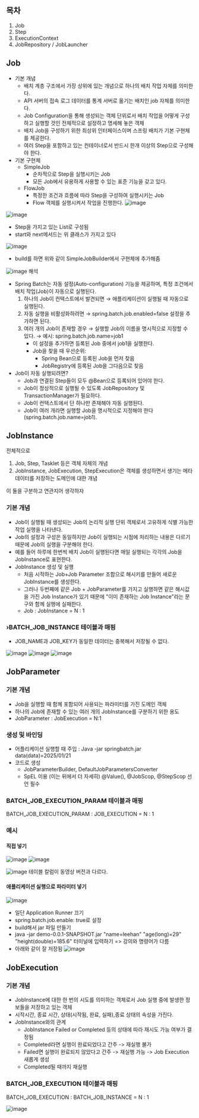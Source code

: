 ## 목차
1. Job
2. Step
3. ExecutionContext
4. JobRepository / JobLauncher

## Job

- 기본 개념
  - 배치 계층 구조에서 가장 상위에 있는 개념으로 하나의 배치 작업 자체를 의미한다.
  - API 서버의 접속 로그 데이터를 통계 서버로 옮기는 배치인 job 자체를 의미한다.
  - Job Configuration을 통해 생성되는 객체 단위로서 배치 작업을 어떻게 구성하고 실행할 것인 전체적으로 설정하고 명세해 놓은 객체
  - 배치 Job을 구성하기 위한 최상위 인터페이스이며 스프링 배치가 기본 구현체를 제공한다.
  - 여러 Step을 포함하고 있는 컨테이너로서 반드시 한개 이상의 Step으로 구성해야 한다.
- 기본 구현체
  - SimpleJob
    - 순차적으로 Step을 실행시키는 Job
    - 모든 Job에서 유용하게 사용할 수 있는 표준 기능을 갖고 있다.
  - FlowJob
    - 특정한 조건과 흐름에 따라 Step을 구성하여 실행시키는 Job
    - Flow 객체를 실행시켜서 작업을 진행한다.
![image](https://github.com/user-attachments/assets/65c1e44c-6723-48e7-9acb-f8163d79f620)



![image](https://github.com/user-attachments/assets/7b76ef69-897f-4776-bec9-1f5220ba3c03)
- Step을 가지고 있는 List로 구성됨
- start와 next메서드는 위 클래스가 가지고 있다

![image](https://github.com/user-attachments/assets/1ace70b6-24c8-470d-9969-450178a09a12)
- build를 하면 위와 같이 SimpleJobBuilder에서 구현체에 추가해줌


![image](https://github.com/user-attachments/assets/82d08fa0-6fc5-422f-ac0e-ea7958a42666)
해석 
- Spring Batch는 자동 설정(Auto-configuration) 기능을 제공하며, 특정 조건에서 배치 작업(Job)이 자동으로 실행된다.
  1. 하나의 Job이 컨텍스트에서 발견되면 → 애플리케이션이 실행될 때 자동으로 실행된다.
  2. 자동 실행을 비활성화하려면 → spring.batch.job.enabled=false 설정을 추가하면 된다.
  3. 여러 개의 Job이 존재할 경우 → 실행할 Job의 이름을 명시적으로 지정할 수 있다. → 예시: spring.batch.job.name=job1
     - 이 설정을 추가하면 등록된 Job 중에서 job1을 실행한다.
     - Job을 찾을 때 우선순위:
       - Spring Bean으로 등록된 Job을 먼저 찾음
       - JobRegistry에 등록된 Job을 그다음으로 찾음
- Job이 자동 실행되려면?
  - Job과 연결된 Step들이 모두 @Bean으로 등록되어 있어야 한다.
  - Job이 정상적으로 실행될 수 있도록 JobRepository 및 TransactionManager가 필요하다.
  - Job이 컨텍스트에서 단 하나만 존재해야 자동 실행된다.
  - Job이 여러 개라면 실행할 Job을 명시적으로 지정해야 한다 (spring.batch.job.name=job1).

## JobInstance
전체적으로
1. Job, Step, Tasklet 등은 객체 자체의 개념
2. JobInstance, JobExecution, StepExecution은 객체를 생성하면서 생기는 메타데이터를 저장하는 도메인에 대한 개념

이 둘을 구분하고 연관지어 생각하자


### 기본 개념
- Job이 실행될 때 생성되는 Job의 논리적 실행 단위 객체로서 고유하게 식별 가능한 작업 실행을 나타낸다.
- Job의 설정과 구성은 동일하지만 Job이 실행되는 시점에 처리하는 내용은 다르기 때문에 Job의 실행을 구분해야 한다.
- 예를 들어 하루에 한번씩 배치 Job이 실행된다면 매일 실행되는 각각의 Job을 JobInstance로 표현한다.
- JobInstance 생성 및 실행
  - 처음 시작하는 Job+Job Parameter 조합으로 해시키를 만들어 새로운 JobInstance를 생성한다.
  - 그러나 두번째에 같은 Job + JobParameter를 가지고 실행하면 같은 해시값을 가진 Job Instance가 있기 때문에 "이미 존재하는 Job Instance"라는 문구와 함께 실행에 실패한다.
  - Job : JobInstance = N : 1
### ›BATCH_JOB_INSTANCE 테이블과 매핑
- JOB_NAME과 JOB_KEY가 동일한 데이터는 중복해서 저장될 수 없다.

![image](https://github.com/user-attachments/assets/82ad1cf1-624b-471f-a1d6-e9c01898165a)
![image](https://github.com/user-attachments/assets/20e8d3a3-71f3-4660-b9bc-cbd93b7f3538)
![image](https://github.com/user-attachments/assets/93a01eb4-579a-4487-a975-41b8bfec3781)

## JobParameter
### 기본 개념
- Job을 실행할 때 함께 포함되어 사용되는 파라미터를 가진 도메인 객체
- 하나의 Job에 존재할 수 있는 여러 개의 JobInstance를 구분하기 위한 용도
- JobParameter : JobExecution = N:1
### 생성 및 바인딩
- 어플리케이션 실행할 때 주입 : Java -jar springbatch.jar data(data)=2025/01/21
- 코드로 생성
  - JobParameterBuilder, DefaultJobParametersConverter
  - SpEL 이용 (이는 뒤에서 더 자세히) @Value(), @JobScop, @StepScop 선언 필수
### BATCH_JOB_EXECUTION_PARAM 테이블과 매핑
BATCH_JOB_EXECUTION_PARAM : JOB_EXECUTION = N : 1

### 예시
#### 직접 넣기
![image](https://github.com/user-attachments/assets/6d7b3d55-4b1c-4acf-aeca-1ad8a3c7842f)
![image](https://github.com/user-attachments/assets/e2634105-559d-4dbb-9b2b-7d5e78d5511a)

![image](https://github.com/user-attachments/assets/c0f92f19-2901-4899-a28d-7dbc9d6b406a)
테이블 칼럼이 동영상 버전과 다르다.

#### 애플리케이션 실행으로 파라미터 넣기
![image](https://github.com/user-attachments/assets/c9efed9a-d26c-41df-a256-3f6f55b88f75)
- 일단 Application Runner 끄기
- spring.batch.job.enable: true로 설정
- build해서 jar 파일 만들기
- java -jar demo-0.0.1-SNAPSHOT.jar "name=leehan" "age(long)=29" "height(double)=185.6" 터미널에 입력하기 => 강의와 명령어가 다름
- 아래와 같이 잘 저장됨
  ![image](https://github.com/user-attachments/assets/4786ca79-4764-4e06-8d26-13160d9b9075)

## JobExecution
### 기본 개념
- JobInstance에 대한 한 번의 시도를 의미하는 객체로서 Job 실행 중에 발생한 정보들을 저장하고 있는 객체
- 시작시간, 종료 시간, 상태(시작됨, 완료, 실패),종료 상태의 속성을 가진다.
- JobInstance와의 관계
  - JobInstance Failed or Completed 등의 상태에 따라 재시도 가능 여부가 결정됨
  - Completed라면 실행이 완료되었다고 간주 -> 재실행 불가
  - Failed면 실행이 완료되지 않았다고 간주 -> 재실행 가능 -> Job Execution 새롭게 생성
  - Completed될 때까지 재실행 
### BATCH_JOB_EXECUTION 테이블과 매핑
BATCH_JOB_EXECUTION : BATCH_JOB_INSTANCE = N : 1

![image](https://github.com/user-attachments/assets/4e2a77a6-850f-4867-ae91-3aa4345059c5)






